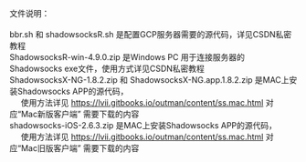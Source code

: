 文件说明：<br><br>
bbr.sh 和 shadowsocksR.sh 是配置GCP服务器需要的源代码，详见CSDN私密教程<br>
ShadowsocksR-win-4.9.0.zip 是Windows PC 用于连接服务器的Shadowsocks exe文件，使用方式详见CSDN私密教程<br>
ShadowsocksX-NG-1.8.2.zip 和 ShadowsocksX-NG.app.1.8.2.zip  是MAC上安装Shadowsocks APP的源代码，<br>
    &nbsp;&nbsp; &nbsp;&nbsp;使用方法详见 https://lvii.gitbooks.io/outman/content/ss.mac.html 对应“Mac新版客户端” 需要下载的内容 <br>
shadowsocks-iOS-2.6.3.zip 是MAC上安装Shadowsocks APP的源代码，<br>
    &nbsp;&nbsp;&nbsp;&nbsp; 使用方法详见 https://lvii.gitbooks.io/outman/content/ss.mac.html 对应“Mac旧版客户端” 需要下载的内容 <br>
